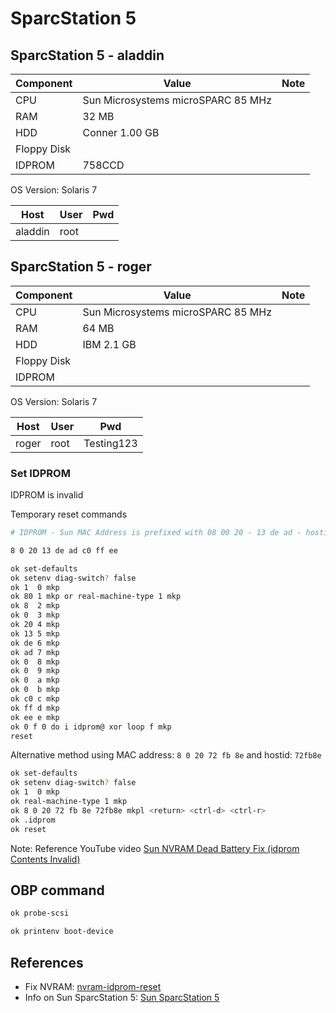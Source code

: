 # SparcStation 5

## SparcStation 5 - aladdin

| Component   | Value                 | Note         |
| ----------- | --------------------- | :----------: |
| CPU         | Sun Microsystems microSPARC 85 MHz     |              |
| RAM         | 32 MB                 |              |
| HDD         | Conner 1.00 GB        |              |
| Floppy Disk |                       |              |
| IDPROM      | 758CCD                |              |

OS Version: Solaris 7

| Host        | User                  | Pwd          |
| ----------- | --------------------- | :----------: |
| aladdin     | root                  |              |

## SparcStation 5 - roger

| Component   | Value                 | Note         |
| ----------- | --------------------- | :----------: |
| CPU         | Sun Microsystems microSPARC 85 MHz     |              |
| RAM         | 64 MB                 |              |
| HDD         | IBM 2.1 GB            |              |
| Floppy Disk |                       |              |
| IDPROM      |                       |              |

OS Version: Solaris 7

| Host        | User                  | Pwd          |
| ----------- | --------------------- | :----------: |
| roger       | root                  | Testing123   |

### Set IDPROM

IDPROM is invalid

Temporary reset commands

```sh
# IDPROM - Sun MAC Address is prefixed with 08 00 20 - 13 de ad - hostid c0 ff ee

8 0 20 13 de ad c0 ff ee
```

```sh
ok set-defaults
ok setenv diag-switch? false
ok 1  0 mkp
ok 80 1 mkp or real-machine-type 1 mkp
ok 8  2 mkp
ok 0  3 mkp
ok 20 4 mkp
ok 13 5 mkp 
ok de 6 mkp 
ok ad 7 mkp 
ok 0  8 mkp 
ok 0  9 mkp 
ok 0  a mkp 
ok 0  b mkp 
ok c0 c mkp 
ok ff d mkp 
ok ee e mkp 
ok 0 f 0 do i idprom@ xor loop f mkp
reset
```

Alternative method using MAC address: `8 0 20 72 fb 8e` and hostid: `72fb8e`

```sh
ok set-defaults
ok setenv diag-switch? false
ok 1  0 mkp
ok real-machine-type 1 mkp
ok 8 0 20 72 fb 8e 72fb8e mkpl <return> <ctrl-d> <ctrl-r>
ok .idprom
ok reset
```

Note: Reference YouTube video [Sun NVRAM Dead Battery Fix (idprom Contents Invalid)](https://www.youtube.com/watch?v=3lP4rXua1Lo)

## OBP command

```sh
ok probe-scsi

ok printenv boot-device
```

## References

* Fix NVRAM: [nvram-idprom-reset](nvram-idprom-reset.md)
* Info on Sun SparcStation 5: [Sun SparcStation 5](http://obsolyte.com/sun_ss5/)
